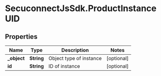 # SecuconnectJsSdk.ProductInstanceUID

## Properties
Name | Type | Description | Notes
------------ | ------------- | ------------- | -------------
**_object** | **String** | Object type of instance | [optional] 
**id** | **String** | ID of instance | [optional] 


